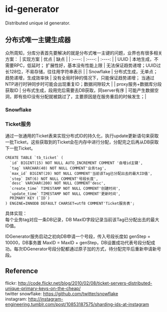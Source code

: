 # id-generator
Distributed unique id generator.

## 分布式唯一主键生成器
众所周知，分库分表首先要解决的就是分布式唯一主键的问题，业界也有很多相关方案：
| 实现方案 | 优点 | 缺点 |
| :----: | :----: | :----: |
| UUID | 本地生成，不需要RPC，低延时； 扩展性好，基本没有性能上限 | 无法保证趋势递增；UUID过长128位，不易存储，往往用字符串表示 |
| Snowflake   | 分布式生成，无单点； 趋势递增，生成效率快     | 没有全局时钟的情况下，只能保证趋势递增； 当通过NTP进行时钟同步时可能会出现重复ID；数据间隙较大    |
| proxy服务+数据库分段获取ID | 分布式生成，段用完后需要去DB获取，同server有序 | 可能产生数据空洞，即有些ID没有分配就被跳过了，主要原因是在服务重启的时候发生；|

### Snowflake

### Ticket服务
通过一张通用的Ticket表来实现分布式ID的持久化，执行update更新语句来获取一批Ticket，这些获取到的Ticket会在内存中进行分配，分配完之后再从DB获取下一批Ticket。

```
CREATE TABLE `tb_ticket` (
  `id` BIGINT(15) NOT NULL AUTO_INCREMENT COMMENT '自增id主键',
  `tag` VARCHAR(40) NOT NULL COMMENT'业务tag',
  `max_id` BIGINT(20) NOT NULL COMMENT'当前该Tag已分配出去的最大ID值',
  `step` INT(6) NOT NULL COMMENT'号段长度',
  `desc` VARCHAR(200) NOT NULL COMMENT'desc',
  `create_time` TIMESTAMP NOT NULL COMMENT'创建时间',
  `update_time` TIMESTAMP NOT NULL COMMENT'更新时间',
  PRIMARY KEY (`ID`)
) ENGINE=INNODB DEFAULT CHARSET=utf8 COMMENT'Ticket服务表';
```

具体实现：<br>
每个业务tag对应一条DB记录，DB MaxID字段记录当前该Tag已分配出去的最大ID值。

IDGenerator服务启动之初向DB申请一个号段，传入号段长度如 genStep = 10000，DB事务置 MaxID = MaxID + genStep，DB设置成功代表号段分配成功。每次IDGenerator号段分配都通过原子加的方式，待分配完毕后重新申请新号段。

## Reference
flickr: http://code.flickr.net/blog/2010/02/08/ticket-servers-distributed-unique-primary-keys-on-the-cheap/<br>
twitter snowflake: https://github.com/twitter/snowflake<br>
instagram: http://instagram-engineering.tumblr.com/post/10853187575/sharding-ids-at-instagram<br>
